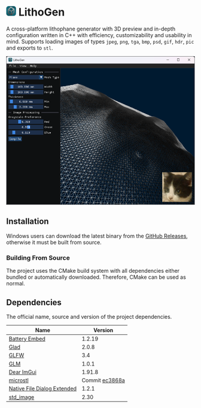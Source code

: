 # <img src="res/icon.png" style="width: 26px; height: 26px;"> LithoGen

A cross-platform lithophane generator with 3D preview and in-depth configuration written in C++ with efficiency,
customizability and usability in mind. Supports loading images of types `jpeg`, `png`, `tga`, `bmp`, `psd`, `gif`,
`hdr`, `pic` and exports to `stl`.

![Application Preview](res/preview.png)

## Installation

Windows users can download the latest binary from
the [GitHub Releases](https://github.com/YellowAtom/lithogen/releases), otherwise it must be built from source.

### Building From Source

The project uses the CMake build system with all dependencies either bundled or automatically downloaded. Therefore,
CMake can be used as normal.

## Dependencies

The official name, source and version of the project dependencies.

| Name                                                                             | Version                                                                                               |
|----------------------------------------------------------------------------------|-------------------------------------------------------------------------------------------------------|
| [Battery Embed](https://github.com/batterycenter/embed)                          | 1.2.19                                                                                                |
| [Glad](https://github.com/dav1dde/glad)                                          | 2.0.8                                                                                                 |
| [GLFW](https://github.com/glfw/glfw)                                             | 3.4                                                                                                   |
| [GLM](https://github.com/g-truc/glm)                                             | 1.0.1                                                                                                 |
| [Dear ImGui](https://github.com/ocornut/imgui)                                   | 1.91.8                                                                                                |
| [microstl](https://github.com/cry-inc/microstl)                                  | Commit [ec3868a](https://github.com/cry-inc/microstl/commit/ec3868a14d8eff40f7945b39758edf623f609b6f) |
| [Native File Dialog Extended](https://github.com/btzy/nativefiledialog-extended) | 1.2.1                                                                                                 |
| [std_image](https://github.com/nothings/stb)                                     | 2.30                                                                                                  |